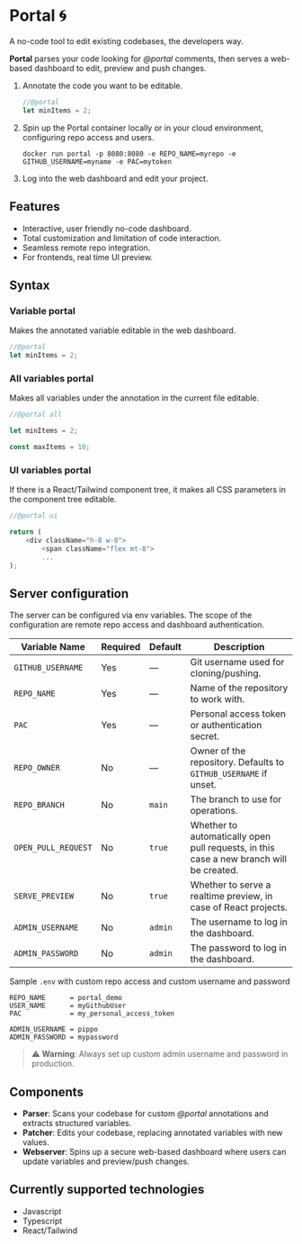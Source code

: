 # Portal 🌀

A no-code tool to edit existing codebases, the developers way.

**Portal** parses your code looking for *@portal* comments, then serves a web-based dashboard to edit, preview and push changes.

1. Annotate the code you want to be editable.
    ```js
    //@portal
    let minItems = 2;
    ```

2. Spin up the Portal container locally or in your cloud environment, configuring repo access and users.

    `docker run portal -p 8080:8080 -e REPO_NAME=myrepo -e GITHUB_USERNAME=myname -e PAC=mytoken`

3. Log into the web dashboard and edit your project.

## Features
- Interactive, user friendly no-code dashboard.
- Total customization and limitation of code interaction.
- Seamless remote repo integration.
- For frontends, real time UI preview.


## Syntax

### Variable portal
Makes the annotated variable editable in the web dashboard.
```js
//@portal
let minItems = 2;
```

### All variables portal
Makes all variables under the annotation in the current file editable.
```js
//@portal all

let minItems = 2;

const maxItems = 10;
```

### UI variables portal
If there is a React/Tailwind component tree, it makes all CSS parameters in the component tree editable.
```js
//@portal ui

return (
    <div className="h-8 w-8">
        <span className="flex mt-8">
        ...
);
```

## Server configuration

The server can be configured via env variables.
The scope of the configuration are remote repo access and dashboard authentication.

| Variable Name         | Required | Default    | Description                                  |
|-----------------------|----------|------------|----------------------------------------------|
| `GITHUB_USERNAME`     | Yes      | —          | Git username used for cloning/pushing.       |
| `REPO_NAME`           | Yes      | —          | Name of the repository to work with.         |
| `PAC`                 | Yes      | —          | Personal access token or authentication secret. |
| `REPO_OWNER`          | No       | —          | Owner of the repository. Defaults to `GITHUB_USERNAME` if unset. |
| `REPO_BRANCH`         | No       | `main`     | The branch to use for operations.            |
| `OPEN_PULL_REQUEST`   | No       | `true`     | Whether to automatically open pull requests, in this case a new branch will be created. |
| `SERVE_PREVIEW`       | No       | `true`     | Whether to serve a realtime preview, in case of React projects.            |
| `ADMIN_USERNAME`      | No       | `admin`    | The username to log in the dashboard.        |
| `ADMIN_PASSWORD`      | No       | `admin`    | The password to log in the dashboard.        |

Sample `.env` with custom repo access and custom username and password
```
REPO_NAME      = portal_demo
USER_NAME      = myGithubUser
PAC            = my_personal_access_token

ADMIN_USERNAME = pippo
ADMIN_PASSWORD = mypassword
```
> ⚠️ **Warning**: Always set up custom admin username and password in production.

## Components

- **Parser**: Scans your codebase for custom *@portal* annotations and extracts structured variables.
- **Patcher**: Edits your codebase, replacing annotated variables with new values.
- **Webserver**: Spins up a secure web-based dashboard where users can update variables and preview/push changes.

## Currently supported technologies

- Javascript
- Typescript
- React/Tailwind